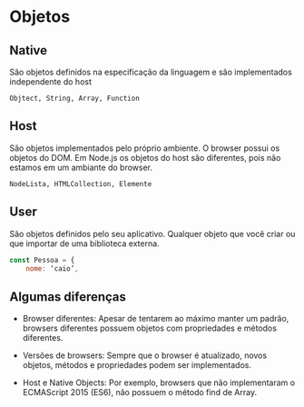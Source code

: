 
# Objetos 

## Native

São objetos definidos na especificação da linguagem e são implementados independente do host

`Objtect, String, Array, Function`

## Host

São objetos implementados pelo próprio ambiente. O browser possui os objetos do DOM. Em Node.js os objetos do host são diferentes, pois não estamos em um ambiante do browser.


`NodeLista, HTMLCollection, Elemente`


## User

São objetos definidos pelo seu aplicativo. Qualquer objeto que você criar ou que importar de uma biblioteca externa.

```javascript
const Pessoa = {
	nome: ‘caio’,
```

## Algumas diferenças 

- Browser diferentes: Apesar de tentarem ao máximo manter um padrão, browsers diferentes possuem objetos com propriedades e métodos diferentes.

- Versões de browsers: Sempre que o browser é atualizado, novos objetos, métodos e propriedades podem ser implementados.

- Host e Native Objects: Por exemplo, browsers que não implementaram o ECMAScript 2015 (ES6), não possuem o método find de Array.


